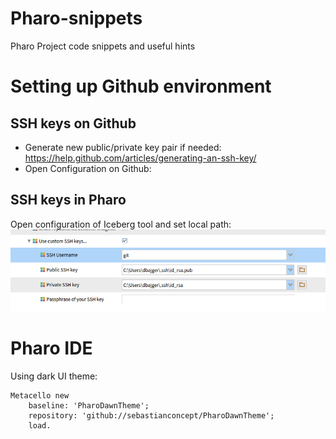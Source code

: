 # Pharo-snippets
Pharo Project code snippets and useful hints

# Setting up Github environment
## SSH keys on Github
* Generate new public/private key pair if needed: https://help.github.com/articles/generating-an-ssh-key/
* Open Configuration on Github:



## SSH keys in Pharo
Open configuration of Iceberg tool and set local path:
![Pharo settings - Github](image.png)



# Pharo IDE
Using dark UI theme: 
```
Metacello new 
    baseline: 'PharoDawnTheme';
    repository: 'github://sebastianconcept/PharoDawnTheme';
    load.
```
